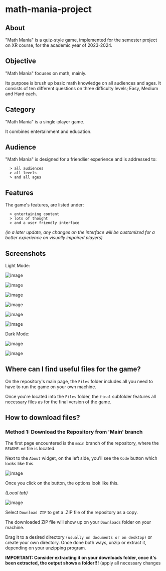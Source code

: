 # math-mania-project

## About

"Math Mania" is a quiz-style game, implemented for the semester project on XR course, for the academic year of 2023-2024.

## Objective

"Math Mania" focuses on math, mainly.

Its purpose is brush up basic math knowledge on all audiences and ages.
It consists of ten different questions on three difficulty levels; Easy, Medium and Hard each.

## Category

"Math Mania" is a single-player game.

It combines entertainment and education.

## Audience

"Math Mania" is designed for a friendlier experience and is addressed to:

      > all audiences
      > all levels
      > and all ages

## Features

The game's features, are listed under:

      > entertaining content
      > lots of thought
      > and a user friendly interface
      
*(in a later update, any changes on the interface will be customized for a better experience on visually impaired players)*

## Screenshots

Light Mode:

![image](https://github.com/p19pago/math-mania-project/assets/72542408/be59638d-3e20-4bd6-9bba-dfdcc079633d)

![image](https://github.com/p19pago/math-mania-project/assets/72542408/713af40b-5c63-4489-abad-65c90752417d)

![image](https://github.com/p19pago/math-mania-project/assets/72542408/4e7868cb-c5fe-468b-a1e1-d7be12f7efb0)

![image](https://github.com/p19pago/math-mania-project/assets/72542408/3044dcb4-f464-4391-ab73-e3d8e5986fc9)

![image](https://github.com/p19pago/math-mania-project/assets/72542408/651a8074-2e41-4418-b06e-18b9952c62b9)

![image](https://github.com/p19pago/math-mania-project/assets/72542408/3a512bfe-b88d-4f28-a8dc-0c52f9897368)

Dark Mode:

![image](https://github.com/p19pago/math-mania-project/assets/72542408/e73ec7dd-d81f-4193-9e4e-1c4b6e794179)

![image](https://github.com/p19pago/math-mania-project/assets/72542408/b9455dd3-ff47-48a9-b469-c9b47e68537c)

## Where can I find useful files for the game?

On the repository's main page, the `Files` folder includes all you need to have to run the game on your own machine.

Once you're located into the `Files` folder, the `final` subfolder features all necessary files as for the final version of the game.

## How to download files?

### Method 1: Download the Repository from 'Main' branch

The first page encountered is the `main` branch of the repository, where the `README.md` file is located.

Next to the `About` widget, on the left side, you'll see the `Code` button which looks like this.

![image](https://github.com/p19pago/math-mania-project/assets/72542408/00ecbca8-e43e-419b-b305-5af3bb4d58f6)

Once you click on the button, the options look like this.

*(Local tab)*

![image](https://github.com/p19pago/math-mania-project/assets/72542408/a0fc749b-6b97-45c1-b280-5ff69ea428ec)

Select `Download ZIP` to get a .ZIP file of the repository as a copy.

The downloaded ZIP file will show up on your `Downloads` folder on your machine.

Drag it to a desired directory `(usually on documents or on desktop)` or create your own directory.
Once done both ways, unzip or extract it, depending on your unzipping program.

**IMPORTANT: Consider extracting it on your downloads folder, once it's been extracted, the output shows a folder!!!**
(apply all necessary changes 
